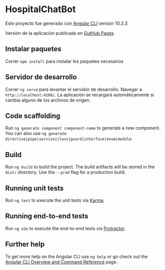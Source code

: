 # HospitalChatBot

Este proyecto fue generado con  [Angular CLI](https://github.com/angular/angular-cli) version 10.2.3.

Versión de la aplicación publicada en [GutHub Pages](https://imcasm.github.io/ClientHospitalChatBot/)

## Instalar paquetes

Correr `npm install` para instalar los paquetes necesarios

## Servidor de desarrollo

Correr `ng serve` para levantar el servidor de desarrollo. Navegar a `http://localhost:4200/`. La aplicación se recargará automáticamente si cambia alguno de los archivos de origen.

## Code scaffolding

Run `ng generate component component-name` to generate a new component. You can also use `ng generate directive|pipe|service|class|guard|interface|enum|module`.

## Build

Run `ng build` to build the project. The build artifacts will be stored in the `dist/` directory. Use the `--prod` flag for a production build.

## Running unit tests

Run `ng test` to execute the unit tests via [Karma](https://karma-runner.github.io).

## Running end-to-end tests

Run `ng e2e` to execute the end-to-end tests via [Protractor](http://www.protractortest.org/).

## Further help

To get more help on the Angular CLI use `ng help` or go check out the [Angular CLI Overview and Command Reference](https://angular.io/cli) page.
